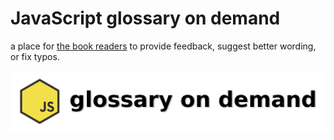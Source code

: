 # JavaScript glossary on demand
a place for [the book readers](https://leanpub.com/jsglossary) to provide feedback, suggest better wording, or fix typos.

![book logo](img/js-glossary-on-demand.png)

